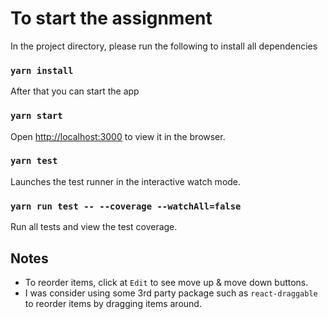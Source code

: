 # To start the assignment

In the project directory, please run the following to install all dependencies

### `yarn install`

After that you can start the app

### `yarn start`
Open [http://localhost:3000](http://localhost:3000) to view it in the browser.

### `yarn test`

Launches the test runner in the interactive watch mode.

### `yarn run test -- --coverage --watchAll=false`

Run all tests and view the test coverage.

## Notes

- To reorder items, click at `Edit` to see move up & move down buttons.
- I was consider using some 3rd party package such as `react-draggable` to reorder items by dragging items around.
